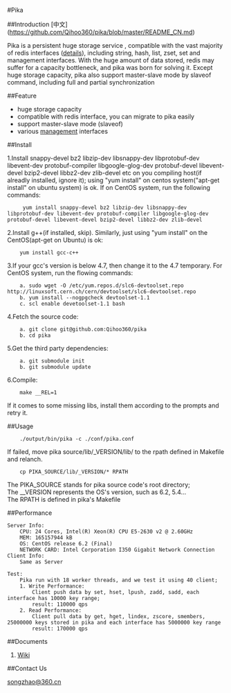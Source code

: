#Pika

##Introduction [中文] (https://github.com/Qihoo360/pika/blob/master/README_CN.md)

Pika is a persistent huge storage service , compatible  with the vast majority of redis interfaces ([details](https://github.com/Qihoo360/pika/wiki/pika支持的redis接口及兼容情况)), including string, hash, list, zset, set and management interfaces. With the huge amount of data stored, redis may suffer for a capacity bottleneck, and pika was born for solving it. Except huge storage capacity, pika also support master-slave mode by slaveof command, including full and partial synchronization

##Feature

* huge storage capacity
* compatible with redis interface, you can migrate to pika easily
* support master-slave mode (slaveof)
* various [management](https://github.com/Qihoo360/pika/wiki/pika的一些管理命令方式说明) interfaces

##Install

1.Install snappy-devel bz2 libzip-dev libsnappy-dev libprotobuf-dev libevent-dev protobuf-compiler libgoogle-glog-dev protobuf-devel libevent-devel bzip2-devel libbz2-dev zlib-devel etc on you compiling host(if alreadly installed, ignore it); using "yum install" on centos system("apt-get install" on ubuntu system) is ok. If on CentOS system, run the following commands:
   
~~~
	 yum install snappy-devel bz2 libzip-dev libsnappy-dev libprotobuf-dev libevent-dev protobuf-compiler libgoogle-glog-dev protobuf-devel libevent-devel bzip2-devel libbz2-dev zlib-devel
~~~
2.Install g++(if installed, skip). Similarly, just using "yum install" on the CentOS(apt-get on Ubuntu) is ok:
 
~~~
	yum install gcc-c++
~~~
3.If your gcc's version is below 4.7, then change it to the 4.7 temporary. For CentOS system, run the flowing commands:

~~~  
	a. sudo wget -O /etc/yum.repos.d/slc6-devtoolset.repo http://linuxsoft.cern.ch/cern/devtoolset/slc6-devtoolset.repo
	b. yum install --nogpgcheck devtoolset-1.1
	c. scl enable devetoolset-1.1 bash
~~~
4.Fetch the source code: 

~~~
	a. git clone git@github.com:Qihoo360/pika
	b. cd pika
~~~

5.Get the third party dependencies:

~~~ 
	a. git submodule init
	b. git submodule update
~~~
6.Compile: 

~~~
	make __REL=1
~~~
If it comes to some missing libs, install them according to the prompts and retry it.

##Usage

~~~
	./output/bin/pika -c ./conf/pika.conf
~~~
If failed, move pika source/lib/_VERSION/lib/ to the rpath defined in Makefile and relanch. 

~~~
	cp PIKA_SOURCE/lib/_VERSION/* RPATH
~~~
The PIKA_SOURCE stands for pika source code's root directory;  
The __VERSION represents the OS's version, such as 6.2, 5.4...  
The RPATH is defined in pika's Makefile

##Performance

```
Server Info:
	CPU: 24 Cores, Intel(R) Xeon(R) CPU E5-2630 v2 @ 2.60GHz
	MEM: 165157944 kB
	OS: CentOS release 6.2 (Final)
	NETWORK CARD: Intel Corporation I350 Gigabit Network Connection
Client Info:
	Same as Server

Test:
	Pika run with 18 worker threads, and we test it using 40 client;
	1. Write Performance:
		Client push data by set, hset, lpush, zadd, sadd, each interface has 10000 key range;
		result: 110000 qps
	2. Read Performance:
		Client pull data by get, hget, lindex, zscore, smembers, 25000000 keys stored in pika and each interface has 5000000 key range
		result: 170000 qps

```		
##Documents

1. [Wiki](https://github.com/baotiao/pika/wiki)

##Contact Us

songzhao@360.cn
